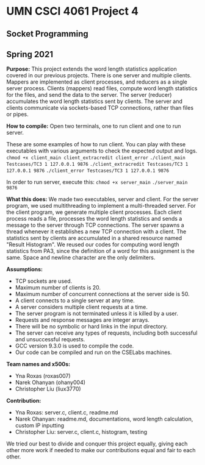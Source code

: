 # UMN CSCI 4061 Project 4
## Socket Programming
## Spring 2021

**Purpose:** 
This project extends the word length statistics application covered in our previous projects. There is one server and multiple clients. Mappers are implemented as client processes, and reducers as a single server process. Clients (mappers) read files, compute word length statistics for the files, and send the data to the server. The server (reducer) accumulates the word length statistics sent by clients. The server and clients communicate via sockets-based TCP connections, rather than files or pipes.

**How to compile:**
Open two terminals, one to run client and one to run server.    

These are some examples of how to run client.
You can play with these executables with various arguments to check the expected output and logs.
`chmod +x client_main client_extracredit client_error`
`./client_main Testcases/TC3 1 127.0.0.1 9876`
`./client_extracredit Testcases/TC3 1 127.0.0.1 9876`
`./client_error Testcases/TC3 1 127.0.0.1 9876`
 
In order to run server, execute this:
`chmod +x server_main`
`./server_main 9876`

**What this does:**
We made two executables, server and client. For the server program, we used multithreading to implement a multi-threaded server. For the client program, we generate multiple client processes. Each client process reads a file, processes the word length statistics and sends a message to the server through TCP connections. The server spawns a thread whenever it establishes a new TCP connection with a client. The statistics sent by clients are accumulated in a shared resource named "Result Histogram". We reused our codes for computing word length statistics from PA3, since the definition of a word for this assignment is the same. Space and newline character are the only delimiters.

**Assumptions:**
* TCP sockets are used.
* Maximum number of clients is 20.
* Maximum number of concurrent connections at the server side is 50.
* A client connects to a single server at any time.
* A server considers multiple client requests at a time.
* The server program is not terminated unless it is killed by a user.
* Requests and response messages are integer arrays.
* There will be no symbolic or hard links in the input directory.
* The server can receive any types of requests, including both successful and unsuccessful requests.
* GCC version 9.3.0 is used to compile the code.
* Our code can be compiled and run on the CSELabs machines.

**Team names and x500s:** 
* Yna Roxas (roxas007)
* Narek Ohanyan (ohany004)
* Christopher Liu (liux3770)

**Contribution:**
* Yna Roxas: server.c, client.c, readme.md
* Narek Ohanyan: readme.md, documentations, word length calculation, custom IP inputting
* Christopher Liu: server.c, client.c, histogram, testing
  
We tried our best to divide and conquer this project equally, giving each other more work if needed to make our contributions equal and fair to each other.